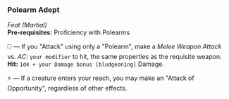 ### Polearm Adept
*Feat (Martial)*  
**Pre-requisites:** Proficiency with Polearms  

◻️ — If you "Attack" using only a "Polearm", make a *Melee Weapon Attack* vs. *AC*: `your modifier` to hit, the same properties as the requisite weapon. **Hit:** `1d4 + your Damage bonus [bludgeoning]` Damage.

⚡ — If a creature enters your reach, you may make an "Attack of Opportunity", regardless of other effects.
